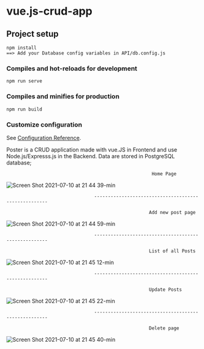 # vue.js-crud-app

## Project setup
```
npm install
==> Add your Database config variables in API/db.config.js
```

### Compiles and hot-reloads for development
```
npm run serve
```

### Compiles and minifies for production
```
npm run build
```

### Customize configuration
See [Configuration Reference](https://cli.vuejs.org/config/).

Poster is a CRUD application made with vue.JS in Frontend and use Node.js/Expresss.js in the Backend. Data are stored in PostgreSQL database;

                                                         Home Page

![Screen Shot 2021-07-10 at 21 44 39-min](https://user-images.githubusercontent.com/75132670/125173551-a1d91780-e1c8-11eb-80d4-4adf2dab1eb1.png)

                                    -----------------------------------------------------
                                    
                                                        Add new post page
![Screen Shot 2021-07-10 at 21 44 59-min](https://user-images.githubusercontent.com/75132670/125173557-abfb1600-e1c8-11eb-82a4-6c101c12d68c.png)

                                    -----------------------------------------------------
                                    
                                                        List of all Posts
![Screen Shot 2021-07-10 at 21 45 12-min](https://user-images.githubusercontent.com/75132670/125173570-bae1c880-e1c8-11eb-9f2c-d2a890ddedd1.png)

                                    -----------------------------------------------------
                                    
                                                        Update Posts
![Screen Shot 2021-07-10 at 21 45 22-min](https://user-images.githubusercontent.com/75132670/125173649-eb296700-e1c8-11eb-9bbb-289f7b93e473.png)

                                    -----------------------------------------------------
                                    
                                                        Delete page
![Screen Shot 2021-07-10 at 21 45 40-min](https://user-images.githubusercontent.com/75132670/125173659-f54b6580-e1c8-11eb-8c41-89d077296c96.png)



